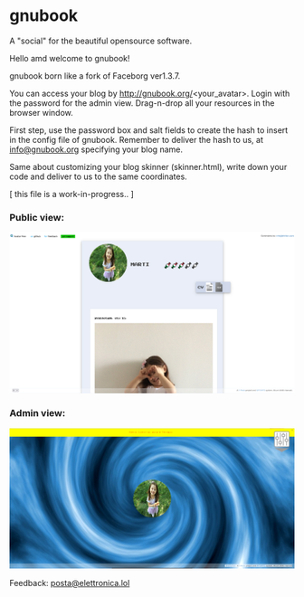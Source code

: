 # gnubook
A "social" for the beautiful opensource software.

Hello amd welcome to gnubook!

gnubook born like a fork of Faceborg ver1.3.7.

You can access your blog by http://gnubook.org/<your_avatar>. Login with the password for the admin view. Drag-n-drop all your resources in the browser window.<br>

First step, use the password box and salt fields to create the hash to insert in the config file of gnubook. Remember to deliver the hash to us, at info@gnubook.org specifying your blog name.<br>

Same about customizing your blog skinner (skinner.html), write down your code and deliver to us to the same coordinates.
    
[ this file is a work-in-progress.. ]

### Public view:

![gnubook in action #1](/Public/static/res/screenshot1.png)<br>

### Admin view:

![gnubook in action #2](/Public/static/res/screenshot2.png)<br>

Feedback: posta@elettronica.lol
